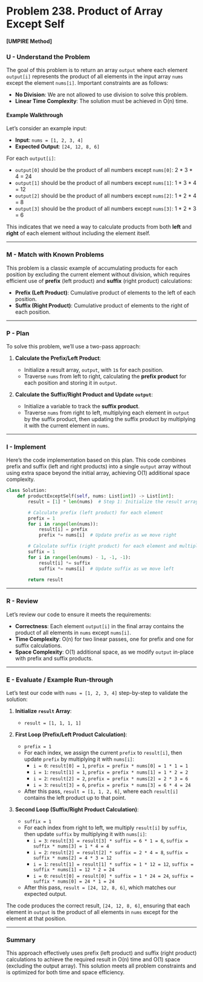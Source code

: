 # Problem 238. Product of Array Except Self

#### [UMPIRE Method]

### U - Understand the Problem
The goal of this problem is to return an array `output` where each element `output[i]` represents the product of all elements in the input array `nums` except the element `nums[i]`. Important constraints are as follows:
- **No Division**: We are not allowed to use division to solve this problem.
- **Linear Time Complexity**: The solution must be achieved in O(n) time.

#### Example Walkthrough
Let’s consider an example input:
- **Input**: `nums = [1, 2, 3, 4]`
- **Expected Output**: `[24, 12, 8, 6]`

For each `output[i]`:
- `output[0]` should be the product of all numbers except `nums[0]`: 2 * 3 * 4 = 24
- `output[1]` should be the product of all numbers except `nums[1]`: 1 * 3 * 4 = 12
- `output[2]` should be the product of all numbers except `nums[2]`: 1 * 2 * 4 = 8
- `output[3]` should be the product of all numbers except `nums[3]`: 1 * 2 * 3 = 6

This indicates that we need a way to calculate products from both **left** and **right** of each element without including the element itself.

---

### M - Match with Known Problems
This problem is a classic example of accumulating products for each position by excluding the current element without division, which requires efficient use of **prefix** (left product) and **suffix** (right product) calculations:
- **Prefix (Left Product)**: Cumulative product of elements to the left of each position.
- **Suffix (Right Product)**: Cumulative product of elements to the right of each position.

---

### P - Plan
To solve this problem, we’ll use a two-pass approach:
1. **Calculate the Prefix/Left Product**:
   - Initialize a result array, `output`, with `1`s for each position.
   - Traverse `nums` from left to right, calculating the **prefix product** for each position and storing it in `output`.
   
2. **Calculate the Suffix/Right Product and Update `output`**:
   - Initialize a variable to track the **suffix product**.
   - Traverse `nums` from right to left, multiplying each element in `output` by the suffix product, then updating the suffix product by multiplying it with the current element in `nums`.

---

### I - Implement
Here’s the code implementation based on this plan. This code combines prefix and suffix (left and right products) into a single `output` array without using extra space beyond the initial array, achieving O(1) additional space complexity.

```python
class Solution:
    def productExceptSelf(self, nums: List[int]) -> List[int]:
        result = [1] * len(nums)  # Step 1: Initialize the result array with 1s

        # Calculate prefix (left product) for each element
        prefix = 1
        for i in range(len(nums)):
            result[i] = prefix
            prefix *= nums[i]  # Update prefix as we move right

        # Calculate suffix (right product) for each element and multiply
        suffix = 1
        for i in range(len(nums) - 1, -1, -1):
            result[i] *= suffix
            suffix *= nums[i]  # Update suffix as we move left
        
        return result
```

---

### R - Review
Let’s review our code to ensure it meets the requirements:
- **Correctness**: Each element `output[i]` in the final array contains the product of all elements in `nums` except `nums[i]`.
- **Time Complexity**: O(n) for two linear passes, one for prefix and one for suffix calculations.
- **Space Complexity**: O(1) additional space, as we modify `output` in-place with prefix and suffix products.

---

### E - Evaluate / Example Run-through
Let’s test our code with `nums = [1, 2, 3, 4]` step-by-step to validate the solution:

1. **Initialize `result` Array**:
   - `result = [1, 1, 1, 1]`

2. **First Loop (Prefix/Left Product Calculation)**:
   - `prefix = 1`
   - For each index, we assign the current `prefix` to `result[i]`, then update `prefix` by multiplying it with `nums[i]`:
     - `i = 0`: `result[0] = 1`, `prefix = prefix * nums[0] = 1 * 1 = 1`
     - `i = 1`: `result[1] = 1`, `prefix = prefix * nums[1] = 1 * 2 = 2`
     - `i = 2`: `result[2] = 2`, `prefix = prefix * nums[2] = 2 * 3 = 6`
     - `i = 3`: `result[3] = 6`, `prefix = prefix * nums[3] = 6 * 4 = 24`
   - After this pass, `result = [1, 1, 2, 6]`, where each `result[i]` contains the left product up to that point.

3. **Second Loop (Suffix/Right Product Calculation)**:
   - `suffix = 1`
   - For each index from right to left, we multiply `result[i]` by `suffix`, then update `suffix` by multiplying it with `nums[i]`:
     - `i = 3`: `result[3] = result[3] * suffix = 6 * 1 = 6`, `suffix = suffix * nums[3] = 1 * 4 = 4`
     - `i = 2`: `result[2] = result[2] * suffix = 2 * 4 = 8`, `suffix = suffix * nums[2] = 4 * 3 = 12`
     - `i = 1`: `result[1] = result[1] * suffix = 1 * 12 = 12`, `suffix = suffix * nums[1] = 12 * 2 = 24`
     - `i = 0`: `result[0] = result[0] * suffix = 1 * 24 = 24`, `suffix = suffix * nums[0] = 24 * 1 = 24`
   - After this pass, `result = [24, 12, 8, 6]`, which matches our expected output.

The code produces the correct result, `[24, 12, 8, 6]`, ensuring that each element in `output` is the product of all elements in `nums` except for the element at that position.

---

### Summary
This approach effectively uses prefix (left product) and suffix (right product) calculations to achieve the required result in O(n) time and O(1) space (excluding the output array). This solution meets all problem constraints and is optimized for both time and space efficiency.
